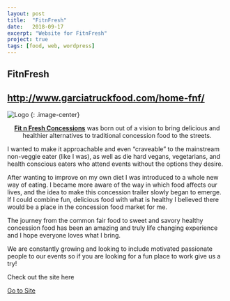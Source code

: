 ```yaml
---
layout: post
title:  "FitnFresh"
date:   2018-09-17
excerpt: "Website for FitnFresh"
project: true
tags: [food, web, wordpress]
---
```


## FitnFresh
## http://www.garciatruckfood.com/home-fnf/
![Logo](/assets/img/garciatruck/fnf_logo_final-300x300.png)
{: .image-center}

<center><a href="http://www.garciatruckfood.com/home-fnf/"><b> Fit n Fresh Concessions</b></a> was born out of a vision to bring delicious and healthier alternatives to traditional concession food to the streets.</center>


 I wanted to make it approachable and even “craveable” to the mainstream non-veggie eater (like I was), as well as die hard vegans, vegetarians, and health conscious eaters who attend events without the options they desire.

After wanting to improve on my own diet I was introduced to a whole new way of eating. I became more aware of the way in which food affects our lives, and the idea to make this concession trailer slowly began to emerge. If I could combine fun, delicious food with what is healthy I believed there would be a place in the concession food market for me.

The journey from the common fair food to sweet and savory healthy concession food has been an amazing and truly life changing experience and I hope everyone loves what I bring.

We are constantly growing and looking to include motivated passionate people to our events so if you are looking for a fun place to work give us a try!


Check out the site here
<div markdown="0"><a href="http://www.garciatruckfood.com/home-fnf/" class="btn">Go to Site</a></div>

